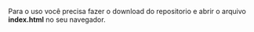 Para o uso você precisa fazer o download do repositorio e abrir o arquivo **index.html** no seu navegador.
